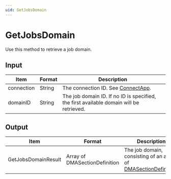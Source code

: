 ```yaml
---
uid: GetJobsDomain
---
```


# GetJobsDomain

Use this method to retrieve a job domain.

<!-- Available from DataMiner 10.0.9 onwards. -->

## Input

| Item       | Format | Description                                                                             |
|------------|--------|-----------------------------------------------------------------------------------------|
| connection | String | The connection ID. See [ConnectApp](xref:ConnectApp).                                   |
| domainID   | String | The job domain ID. If no ID is specified, the first available domain will be retrieved. |

## Output

| Item | Format | Description |
|--|--|--|
| GetJobsDomainResult | Array of DMASectionDefinition | The job domain, consisting of an array of [DMASectionDefinition](xref:DMASectionDefinition). |
